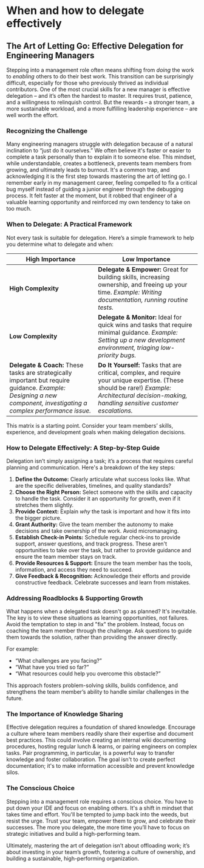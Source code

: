 # When and how to delegate effectively

## The Art of Letting Go: Effective Delegation for Engineering Managers

Stepping into a management role often means shifting from *doing* the work to *enabling* others to do their best work. This transition can be surprisingly difficult, especially for those who previously thrived as individual contributors. One of the most crucial skills for a new manager is effective delegation – and it’s often the hardest to master. It requires trust, patience, and a willingness to relinquish control. But the rewards – a stronger team, a more sustainable workload, and a more fulfilling leadership experience – are well worth the effort.

### Recognizing the Challenge

Many engineering managers struggle with delegation because of a natural inclination to “just do it ourselves.” We often believe it's faster or easier to complete a task personally than to explain it to someone else. This mindset, while understandable, creates a bottleneck, prevents team members from growing, and ultimately leads to burnout. It's a common trap, and acknowledging it is the first step towards mastering the art of letting go. I remember early in my management career, feeling compelled to fix a critical bug myself instead of guiding a junior engineer through the debugging process. It felt faster at the moment, but it robbed that engineer of a valuable learning opportunity and reinforced my own tendency to take on too much.

### When to Delegate: A Practical Framework

Not every task is suitable for delegation. Here’s a simple framework to help you determine what to delegate and when:

| **High Importance** | **Low Importance** |
|---|---|
| **High Complexity** | **Delegate & Empower:**  Great for building skills, increasing ownership, and freeing up your time. *Example: Writing documentation, running routine tests.* |
| **Low Complexity** | **Delegate & Monitor:** Ideal for quick wins and tasks that require minimal guidance. *Example:  Setting up a new development environment, triaging low-priority bugs.* |
| **Delegate & Coach:** These tasks are strategically important but require guidance. *Example:  Designing a new component, investigating a complex performance issue.* | **Do It Yourself:**  Tasks that are critical, complex, and require your unique expertise. (These should be rare!) *Example: Architectural decision-making, handling sensitive customer escalations.* 

This matrix is a starting point. Consider your team members’ skills, experience, and development goals when making delegation decisions.

### How to Delegate Effectively: A Step-by-Step Guide

Delegation isn’t simply assigning a task; it’s a process that requires careful planning and communication. Here's a breakdown of the key steps:

1. **Define the Outcome:** Clearly articulate what success looks like. What are the specific deliverables, timelines, and quality standards?
2. **Choose the Right Person:** Select someone with the skills and capacity to handle the task. Consider it an opportunity for growth, even if it stretches them slightly.
3. **Provide Context:** Explain *why* the task is important and how it fits into the bigger picture.
4. **Grant Authority:** Give the team member the autonomy to make decisions and take ownership of the work. Avoid micromanaging.
5. **Establish Check-in Points:** Schedule regular check-ins to provide support, answer questions, and track progress. These aren't opportunities to take over the task, but rather to provide guidance and ensure the team member stays on track.
6. **Provide Resources & Support:**  Ensure the team member has the tools, information, and access they need to succeed.
7. **Give Feedback & Recognition:** Acknowledge their efforts and provide constructive feedback. Celebrate successes and learn from mistakes.

### Addressing Roadblocks & Supporting Growth

What happens when a delegated task doesn't go as planned? It's inevitable. The key is to view these situations as learning opportunities, not failures. Avoid the temptation to step in and "fix" the problem. Instead, focus on coaching the team member through the challenge. Ask questions to guide them towards the solution, rather than providing the answer directly. 

For example:

* “What challenges are you facing?”
* “What have you tried so far?”
* “What resources could help you overcome this obstacle?”

This approach fosters problem-solving skills, builds confidence, and strengthens the team member’s ability to handle similar challenges in the future.

### The Importance of Knowledge Sharing

Effective delegation requires a foundation of shared knowledge. Encourage a culture where team members readily share their expertise and document best practices. This could involve creating an internal wiki documenting procedures, hosting regular lunch & learns, or pairing engineers on complex tasks. Pair programming, in particular, is a powerful way to transfer knowledge and foster collaboration. The goal isn't to create perfect documentation; it's to make information accessible and prevent knowledge silos. 

### The Conscious Choice

Stepping into a management role requires a conscious choice. You have to put down your IDE and focus on enabling others. It's a shift in mindset that takes time and effort. You'll be tempted to jump back into the weeds, but resist the urge. Trust your team, empower them to grow, and celebrate their successes. The more you delegate, the more time you’ll have to focus on strategic initiatives and build a high-performing team.

Ultimately, mastering the art of delegation isn’t about offloading work; it’s about investing in your team’s growth, fostering a culture of ownership, and building a sustainable, high-performing organization.